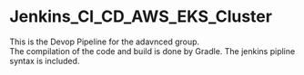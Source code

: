 # Jenkins_CI_CD_AWS_EKS_Cluster
This is the Devop Pipeline for the adavnced group.  
The compilation of the code and build is done by Gradle. 
The jenkins pipline syntax is included. 
